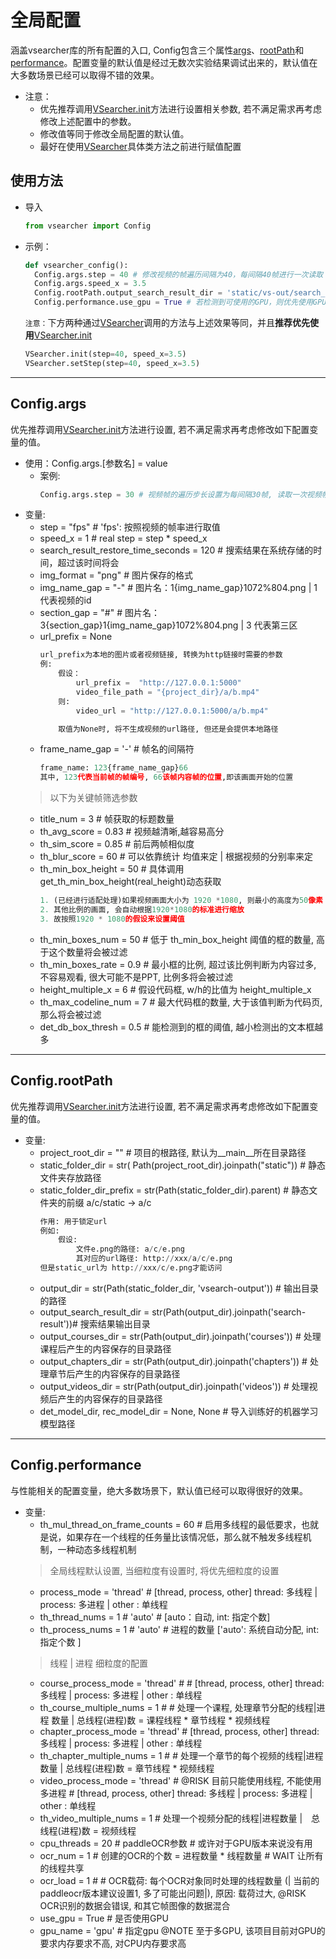 # 全局配置
涵盖vsearcher库的所有配置的入口, Config包含三个属性[args]()、[rootPath]()和[performance](#config-performance)。配置变量的默认值是经过无数次实验结果调试出来的，默认值在大多数场景已经可以取得不错的效果。


* 注意：
    * 优先推荐调用[VSearcher.init](../api/#init)方法进行设置相关参数, 若不满足需求再考虑修改上述配置中的参数。
    * 修改值等同于修改全局配置的默认值。
    * 最好在使用[VSearcher](../api/)具体类方法之前进行赋值配置
## 使用方法
* 导入
  ```py
  from vsearcher import Config
  ```
* 示例：
  ```py
  def vsearcher_config():
    Config.args.step = 40 # 修改视频的帧遍历间隔为40，每间隔40帧进行一次读取
    Config.args.speed_x = 3.5
    Config.rootPath.output_search_result_dir = 'static/vs-out/search_result' # 搜索结果输出目录
    Config.performance.use_gpu = True # 若检测到可使用的GPU，则优先使用GPU加速
  ```
  `注意：`下方两种通过[VSearcher](../api/)调用的方法与上述效果等同，并且**推荐优先使用**[VSearcher.init](../api/#init)
  ```py
  VSearcher.init(step=40, speed_x=3.5)
  VSearcher.setStep(step=40, speed_x=3.5)
  ```
---
## Config.args
优先推荐调用[VSearcher.init](../api/#init)方法进行设置, 若不满足需求再考虑修改如下配置变量的值。
* 使用：Config.args.[参数名] = value
    * 案例:
        ```py
        Config.args.step = 30 # 视频帧的遍历步长设置为每间隔30帧, 读取一次视频帧
        ```
* 变量: 
    * step = "fps" # 'fps': 按照视频的帧率进行取值
    * speed_x = 1 # real step = step * speed_x
    * search_result_restore_time_seconds = 120  # 搜索结果在系统存储的时间，超过该时间将会
    * img_format = "png"  # 图片保存的格式
    * img_name_gap = "-"  # 图片名：1{img_name_gap}1072%804.png | 1代表视频的id
    * section_gap = "#"  # 图片名：3{section_gap}1{img_name_gap}1072%804.png  | 3 代表第三区
    * url_prefix = None
        ```py
        url_prefix为本地的图片或者视频链接, 转换为http链接时需要的参数
        例: 
            假设：
                url_prefix =  "http://127.0.0.1:5000"
                video_file_path = "{project_dir}/a/b.mp4"
            则:
                video_url = "http://127.0.0.1:5000/a/b.mp4"

            取值为None时, 将不生成视频的url路径, 但还是会提供本地路径
        ```
    * frame_name_gap = '-' # 帧名的间隔符
        ```py
        frame_name: 123{frame_name_gap}66
        其中, 123代表当前帧的帧编号, 66该帧内容帧的位置,即该画面开始的位置
        ```
    > 以下为关键帧筛选参数
    * title_num = 3  # 帧获取的标题数量
    * th_avg_score = 0.83  # 视频越清晰,越容易高分
    * th_sim_score = 0.85  # 前后两帧相似度 
    * th_blur_score = 60  # 可以依靠统计 均值来定 | 根据视频的分别率来定
    * th_min_box_height = 50  # 具体调用 get_th_min_box_height(real_height)动态获取
        ```py
        1. (已经进行适配处理)如果视频画面大小为 1920 *1080, 则最小的高度为50像素
        2. 其他比例的画面, 会自动根据1920*1080的标准进行缩放
        3. 故按照1920 * 1080的假设来设置阈值
        ```
    * th_min_boxes_num = 50  # 低于 th_min_box_height 阈值的框的数量, 高于这个数量将会被过滤
    * th_min_boxes_rate = 0.9  # 最小框的比例, 超过该比例判断为内容过多, 不容易观看, 很大可能不是PPT, 比例多将会被过滤
    * height_multiple_x = 6  # 假设代码框, w/h的比值为 height_multiple_x
    * th_max_codeline_num = 7  # 最大代码框的数量, 大于该值判断为代码页, 那么将会被过滤
    * det_db_box_thresh = 0.5  # 能检测到的框的阈值, 越小检测出的文本框越多

---
## Config.rootPath
优先推荐调用[VSearcher.init](../api/#init)方法进行设置, 若不满足需求再考虑修改如下配置变量的值。
* 变量:
    * project_root_dir = "" # 项目的根路径, 默认为__main__所在目录路径
    * static_folder_dir = str(
        Path(project_root_dir).joinpath("static"))  # 静态文件夹存放路径
    * static_folder_dir_prefix = str(Path(static_folder_dir).parent) # 静态文件夹的前缀 a/c/static -> a/c
        ```py
        作用: 用于锁定url 
        例如: 
            假设:
                文件e.png的路径: a/c/e.png 
                其对应的url路径: http://xxx/a/c/e.png 
        但是static_url为 http://xxx/c/e.png才能访问
        ```
    * output_dir = str(Path(static_folder_dir, 'vsearch-output')) # 输出目录的路径
    * output_search_result_dir = str(Path(output_dir).joinpath('search-result'))# 搜索结果输出目录
    * output_courses_dir = str(Path(output_dir).joinpath('courses')) # 处理课程后产生的内容保存的目录路径
    * output_chapters_dir = str(Path(output_dir).joinpath('chapters')) # 处理章节后产生的内容保存的目录路径
    * output_videos_dir = str(Path(output_dir).joinpath('videos')) # 处理视频后产生的内容保存的目录路径
    * det_model_dir, rec_model_dir = None, None  # 导入训练好的机器学习模型路径
---
## Config.performance
与性能相关的配置变量，绝大多数场景下，默认值已经可以取得很好的效果。
* 变量:
    * th_mul_thread_on_frame_counts = 60  # 启用多线程的最低要求，也就是说，如果存在一个线程的任务量比该情况低，那么就不触发多线程机制，一种动态多线程机制
    > 全局线程默认设置, 当细粒度有设置时, 将优先细粒度的设置
    * process_mode = 'thread'  # [thread, process, other] thread: 多线程 |  process: 多进程 | other : 单线程
    * th_thread_nums = 1  # 'auto' # [auto：自动, int: 指定个数]
    * th_process_nums = 1  # 'auto' # 进程的数量 ['auto': 系统自动分配, int: 指定个数 ]
    > 线程 | 进程 细粒度的配置
    * course_process_mode = 'thread' # # [thread, process, other] thread: 多线程 |  process: 多进程 | other : 单线程
    * th_course_multiple_nums = 1 # # 处理一个课程, 处理章节分配的线程|进程 数量 | 总线程(进程)数 = 课程线程 * 章节线程 * 视频线程
    * chapter_process_mode = 'thread' # [thread, process, other] thread: 多线程 |  process: 多进程 | other : 单线程
    * th_chapter_multiple_nums = 1 # # 处理一个章节的每个视频的线程|进程 数量 | 总线程(进程)数 = 章节线程 * 视频线程
    * video_process_mode = 'thread'  # @RISK 目前只能使用线程, 不能使用多进程 # [thread, process, other] thread: 多线程 |  process: 多进程 | other : 单线程
    * th_video_multiple_nums = 1  # 处理一个视频分配的线程|进程数量 |　总线程(进程)数 = 视频线程
    * cpu_threads = 20  # paddleOCR参数  # 或许对于GPU版本来说没有用
    * ocr_num = 1  # 创建的OCR的个数 = 进程数量 * 线程数量 # WAIT 让所有的线程共享
    * ocr_load = 1 # # OCR载荷: 每个OCR对象同时处理的线程数量 (| 当前的paddleocr版本建议设置1, 多了可能出问题|), 原因: 载荷过大, @RISK OCR识别的数据会错误, 和其它帧图像的数据混合
    * use_gpu = True  # 是否使用GPU
    * gpu_name = 'gpu'  # 指定gpu  @NOTE 至于多GPU, 该项目目前对GPU的要求内存要求不高, 对CPU内存要求高





